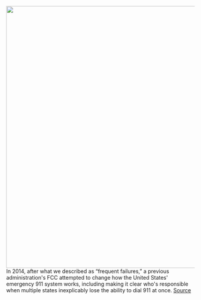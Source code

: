 <img src='https://cdn.vox-cdn.com/thumbor/6lVVFmjZBzbkSTsLMcU3AWfKN1U=/0x0:1020x680/1200x800/filters:focal(429x259:591x421)/cdn.vox-cdn.com/uploads/chorus_image/image/67556346/911-phone-2.0.0.png' width='700px' /><br/>
In 2014, after what we described as “frequent failures,” a previous administration's FCC attempted to change how the United States' emergency 911 system works, including making it clear who's responsible when multiple states inexplicably lose the ability to dial 911 at once.
<a href='https://www.theverge.com/2020/9/29/21494652/911-outage-centurylink-lumen-intrado'> Source <a/>
